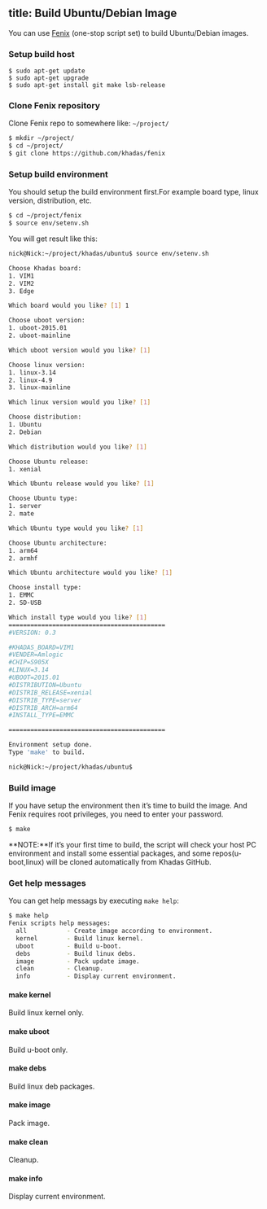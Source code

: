 title: Build Ubuntu/Debian Image
---

You can use [Fenix](https://github.com/khadas/fenix) (one-stop script set) to build Ubuntu/Debian images.

### Setup build host
```
$ sudo apt-get update
$ sudo apt-get upgrade
$ sudo apt-get install git make lsb-release
```

### Clone Fenix repository
Clone Fenix repo to somewhere like: `~/project/`

```sh
$ mkdir ~/project/
$ cd ~/project/
$ git clone https://github.com/khadas/fenix
```

### Setup build environment
You should setup the build environment first.For example board type, linux version, distribution, etc.

```sh
$ cd ~/project/fenix
$ source env/setenv.sh
```

You will get result like this:
```sh
nick@Nick:~/project/khadas/ubuntu$ source env/setenv.sh 

Choose Khadas board:
1. VIM1
2. VIM2
3. Edge

Which board would you like? [1] 1

Choose uboot version:
1. uboot-2015.01
2. uboot-mainline

Which uboot version would you like? [1] 

Choose linux version:
1. linux-3.14
2. linux-4.9
3. linux-mainline

Which linux version would you like? [1] 

Choose distribution:
1. Ubuntu
2. Debian

Which distribution would you like? [1] 

Choose Ubuntu release:
1. xenial

Which Ubuntu release would you like? [1] 

Choose Ubuntu type:
1. server
2. mate

Which Ubuntu type would you like? [1] 

Choose Ubuntu architecture:
1. arm64
2. armhf

Which Ubuntu architecture would you like? [1] 

Choose install type:
1. EMMC
2. SD-USB

Which install type would you like? [1] 
===========================================
#VERSION: 0.3

#KHADAS_BOARD=VIM1
#VENDER=Amlogic
#CHIP=S905X
#LINUX=3.14
#UBOOT=2015.01
#DISTRIBUTION=Ubuntu
#DISTRIB_RELEASE=xenial
#DISTRIB_TYPE=server
#DISTRIB_ARCH=arm64
#INSTALL_TYPE=EMMC

===========================================

Environment setup done.
Type 'make' to build.

nick@Nick:~/project/khadas/ubuntu$ 
```

### Build image
If you have setup the environment then it’s time to build the image. 
And Fenix requires root privileges, you need to enter your password.
```sh
$ make
```

**NOTE:**If it’s your first time to build, the script will check your host PC environment 
and install some essential packages, and some repos(u-boot,linux) will be cloned 
automatically from Khadas GitHub.

### Get help messages
You can get help messags by executing `make help`:
```sh
$ make help
Fenix scripts help messages:
  all           - Create image according to environment.
  kernel        - Build linux kernel.
  uboot         - Build u-boot.
  debs          - Build linux debs.
  image         - Pack update image.
  clean         - Cleanup.
  info          - Display current environment.

```
#### make kernel
Build linux kernel only.

#### make uboot
Build u-boot only.

#### make debs
Build linux deb packages.

#### make image
Pack image.

#### make clean
Cleanup.

#### make info
Display current environment.

